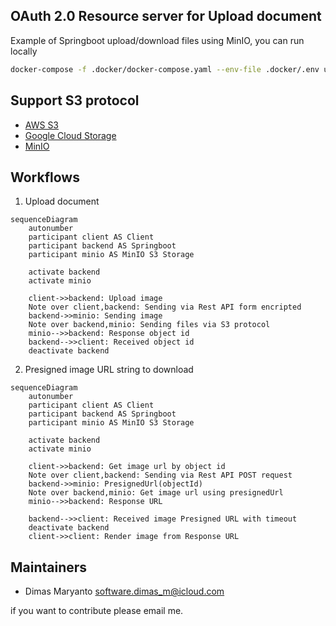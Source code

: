 ## OAuth 2.0 Resource server for Upload document

Example of Springboot upload/download files using MinIO, you can run locally

```bash
docker-compose -f .docker/docker-compose.yaml --env-file .docker/.env up -d
```

## Support S3 protocol

- [AWS S3](https://aws.amazon.com/s3/)
- [Google Cloud Storage](https://cloud.google.com/storage)
- [MinIO](https://min.io/)

## Workflows

1. Upload document

```mermaid
sequenceDiagram
    autonumber
    participant client AS Client
    participant backend AS Springboot
    participant minio AS MinIO S3 Storage

    activate backend
    activate minio

    client->>backend: Upload image
    Note over client,backend: Sending via Rest API form encripted
    backend->>minio: Sending image
    Note over backend,minio: Sending files via S3 protocol
    minio-->>backend: Response object id
    backend-->>client: Received object id
    deactivate backend
```

2. Presigned image URL string to download

```mermaid
sequenceDiagram
    autonumber
    participant client AS Client
    participant backend AS Springboot
    participant minio AS MinIO S3 Storage

    activate backend
    activate minio

    client->>backend: Get image url by object id
    Note over client,backend: Sending via Rest API POST request
    backend->>minio: PresignedUrl(objectId)
    Note over backend,minio: Get image url using presignedUrl
    minio-->>backend: Response URL
    
    backend-->>client: Received image Presigned URL with timeout
    deactivate backend
    client->>client: Render image from Response URL
```


## Maintainers

- Dimas Maryanto <software.dimas_m@icloud.com>

if you want to contribute please email me.
